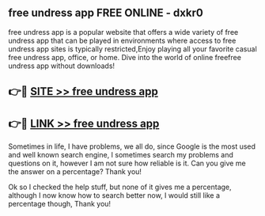 ## free undress app FREE ONLINE - dxkr0

free undress app is a popular website that offers a wide variety of free undress app that can be played in environments where access to free undress app sites is typically restricted,Enjoy playing all your favorite casual free undress app, office, or home. Dive into the world of online freefree undress app without downloads!

## 👉🔴 [SITE >> free undress app](http://news.freeplayer.one?title=free_undress_app&ref=FRRE)

## 👉🔴 [LINK >> free undress app](http://news.freeplayer.one?title=free_undress_app&ref=FREE)

Sometimes in life, I have problems, we all do, since Google is the most used and well known search engine, I sometimes search my problems and questions on it, however I am not sure how reliable is it. Can you give me the answer on a percentage? Thank you!

Ok so I checked the help stuff, but none of it gives me a percentage, although I now know how to search better now, I would still like a percentage though, Thank you!